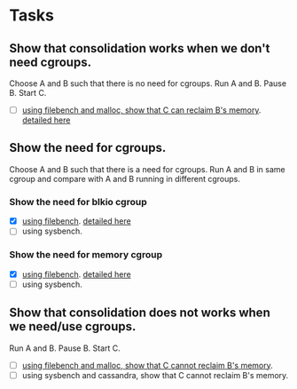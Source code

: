 # Tasks

## Show that consolidation works when we don't need cgroups.
Choose A and B such that there is no need for cgroups.
Run A and B. Pause B. Start C.
- [ ] [using filebench and malloc, show that C can reclaim B's memory](./showThatConsolidation/works). [detailed here](http://indium.rsr.lip6.fr/run/581a20db5369e14301b88b30)

## Show the need for cgroups.
Choose A and B such that there is a need for cgroups.
Run A and B in same cgroup and compare with A and B running in different cgroups.

### Show the need for blkio cgroup
- [x] [using filebench](./showTheNeedForCgroups/blkio). [detailed here](http://indium.rsr.lip6.fr/run/5811fe3e5369e17479a138a3,5811fe3f5369e1748dab89d3)
- [ ] using sysbench.

### Show the need for memory cgroup
- [x] [using filebench](./showTheNeedForCgroups/memory). [detailed here](http://indium.rsr.lip6.fr/run/58137f045369e1372bb922d5,58137f055369e1373d0d6023)
- [ ] using sysbench.

## Show that consolidation does not works when we need/use cgroups.
Run A and B. Pause B. Start C.
- [ ] [using filebench and malloc, show that C cannot reclaim B's memory](./showThatConsolidation/doesnotwork).
- [ ] using sysbench and cassandra, show that C cannot reclaim B's memory.
